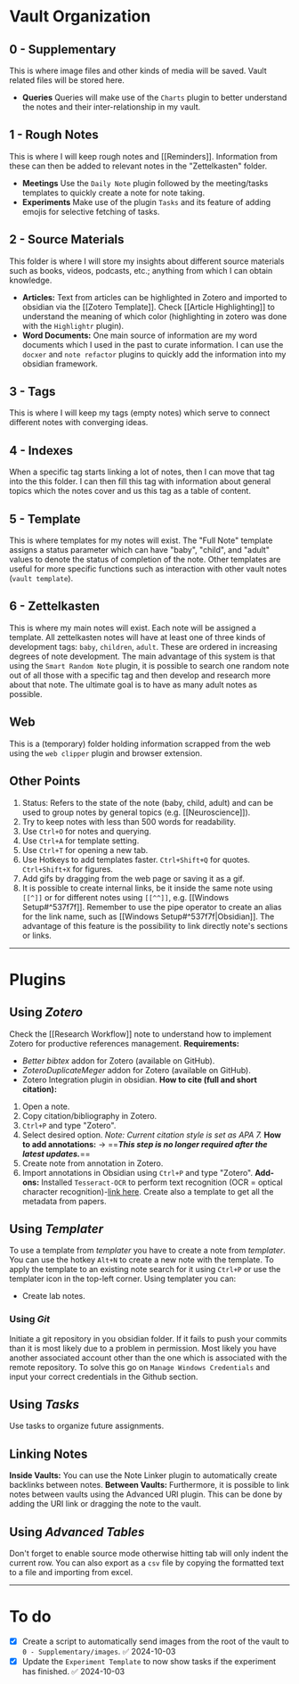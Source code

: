 # Vault Organization

## 0 - Supplementary
This is where image files and other kinds of media will be saved. Vault related files will be stored here.
+ **Queries**
Queries will make use of the `Charts` plugin to better understand the notes and their inter-relationship in my vault.
## 1 - Rough Notes
This is where I will keep rough notes and [[Reminders]]. Information from these can then be added to relevant notes in the "Zettelkasten" folder. 
- **Meetings**
Use the `Daily Note` plugin followed by the meeting/tasks templates to quickly create a note for note taking.
- **Experiments**
Make use of the plugin `Tasks` and its feature of adding emojis for selective fetching of tasks.
## 2 - Source Materials
This folder is where I will store my insights about different source materials such as books, videos, podcasts, etc.; anything from which I can obtain knowledge. 
+ **Articles:**
Text from articles can be highlighted in Zotero and imported to obsidian via the [[Zotero Template]]. Check [[Article Highlighting]] to understand the meaning of which color (highlighting in zotero was done with the `Highlightr` plugin). 
+ **Word Documents:**
One main source of information are my word documents which I used in the past to curate information. I can use the `docxer` and `note refactor` plugins to quickly add the information into my obsidian framework.
## 3 - Tags
This is where I will keep my tags (empty notes) which serve to connect different notes with converging ideas.
## 4 - Indexes
When a specific tag starts linking a lot of notes, then I can move that tag into the this folder. I can then fill this tag with information about general topics which the notes cover and us this tag as a table of content.
## 5 - Template
This is where templates for my notes will exist. The "Full Note" template assigns a status parameter which can have "baby", "child", and "adult" values to denote the status of completion of the note. Other templates are useful for more specific functions such as interaction with other vault notes (`vault template`).
## 6 - Zettelkasten
This is where my main notes will exist. Each note will be assigned a template. All zettelkasten notes will have at least one of three kinds of development tags: `baby`, `children`, `adult`. These are ordered in increasing degrees of note development. The main advantage of this system is that using the `Smart Random Note` plugin, it is possible to search one random note out of all those with a specific tag and then develop and research more about that note. The ultimate goal is to have as many adult notes as possible.
## Web
This is a (temporary) folder holding information scrapped from the web using the `web clipper` plugin and browser extension.
## Other Points
1. Status: Refers to the state of the note (baby, child, adult) and can be used to group notes by general topics (e.g. [[Neuroscience]]).
2. Try to keep notes with less than 500 words for readability.
3. Use ```Ctrl+O``` for notes and querying.
4. Use ```Ctrl+A``` for template setting.
5. Use ```Ctrl+T``` for opening a new tab.
6. Use Hotkeys to add templates faster. `Ctrl+Shift+Q` for quotes. `Ctrl+Shift+X`  for figures.
7. Add gifs by dragging from the web page or saving it as a gif.
8. It is possible to create internal links, be it inside the same note using `[[^]]` or for different notes using `[[^^]]`, e.g. [[Windows Setup#^537f7f]]. Remember to use the pipe operator to create an alias for the link name, such as [[Windows Setup#^537f7f|Obsidian]]. The advantage of this feature is the possibility to link directly note's sections or links.
---
# Plugins
## Using *Zotero* 
Check the [[Research Workflow]] note to understand how to implement Zotero for productive references management. 
**Requirements:**
+ *Better bibtex* addon for Zotero (available on GitHub).
+ *ZoteroDuplicateMeger* addon for Zotero (available on GitHub).
+ Zotero Integration plugin in obsidian.
**How to cite (full and short citation):**
1. Open a note.
2. Copy citation/bibliography in Zotero.
3. `Ctrl+P` and type "Zotero".
4. Select desired option.
*Note: Current citation style is set as APA 7.*
**How to add annotations:** -> ==***This step is no longer required after the latest updates.***==
1. Create note from annotation in Zotero.
2. Import annotations in Obsidian using `Ctrl+P` and type "Zotero".
**Add-ons:**
Installed `Tesseract-OCR` to perform text recognition (OCR = optical character recognition)-[link here](https://github.com/UB-Mannheim/tesseract/wiki). Create also a template to get all the metadata from papers.
## Using *Templater*
To use a template from *templater* you have to create a note from *templater*. You can use the hotkey `Alt+N` to create a new note with the template. To apply the template to an existing note search for it using `Ctrl+P` or use the templater icon in the top-left corner. Using templater you can:
+ Create lab notes.
### Using *Git*
Initiate a git repository in you obsidian folder. If it fails to push your commits than it is most likely due to a problem in permission. Most likely you have another associated account other than the one which is associated with the remote repository. To solve this go on `Manage Windows Credentials` and input your correct credentials in the Github section.
## Using *Tasks*
Use tasks to organize future assignments.
## Linking Notes
**Inside Vaults:**
You can use the Note Linker plugin to automatically create backlinks between notes. 
**Between Vaults:**
Furthermore, it is possible to link notes between vaults using the Advanced URI plugin. This can be done by adding the URI link or dragging the note to the vault.
## Using *Advanced Tables*
Don't forget to enable source mode otherwise hitting tab will only indent the current row. You can also export as a `csv` file by copying the formatted text to a file and importing from excel.

---
# To do
- [x] Create a script to automatically send images from the root of the vault to `0 - Supplementary/images`. ✅ 2024-10-03
- [x] Update the `Experiment Template` to now show tasks if the experiment has finished. ✅ 2024-10-03